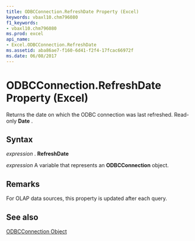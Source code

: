```yaml
---
title: ODBCConnection.RefreshDate Property (Excel)
keywords: vbaxl10.chm796080
f1_keywords:
- vbaxl10.chm796080
ms.prod: excel
api_name:
- Excel.ODBCConnection.RefreshDate
ms.assetid: aba86ae7-f160-6d41-f2f4-17fcac66972f
ms.date: 06/08/2017
---
```



# ODBCConnection.RefreshDate Property (Excel)

Returns the date on which the ODBC connection was last refreshed. Read-only  **Date** .


## Syntax

 _expression_ . **RefreshDate**

 _expression_ A variable that represents an **ODBCConnection** object.


## Remarks

For OLAP data sources, this property is updated after each query.


## See also


[ODBCConnection Object](Excel.ODBCConnection.md)

